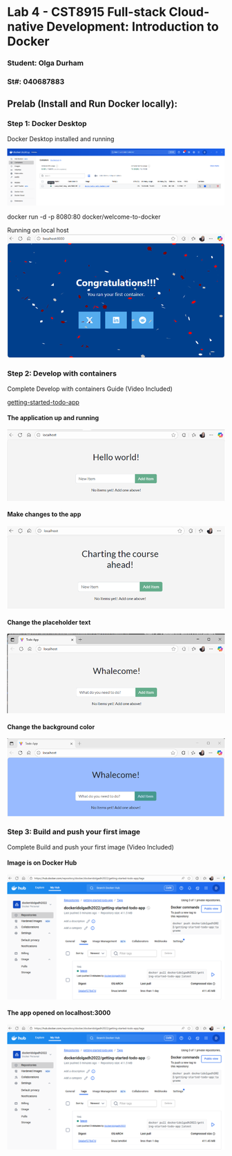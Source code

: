 # Lab 4 - CST8915 Full-stack Cloud-native Development: Introduction to Docker

### Student: Olga Durham
### St#: 040687883

## Prelab (Install and Run Docker locally):

### Step 1: Docker Desktop

Docker Desktop installed and running

![Docker Desktop installed and running](./screenshots/1-docker-desktop-installed-running.png)

docker run -d -p 8080:80 docker/welcome-to-docker

Running on local host
![Running on local host](./screenshots/2-run-first-container.png)

### Step 2: Develop with containers
Complete Develop with containers Guide (Video Included)

[getting-started-todo-app](https://github.com/shap0011/getting-started-todo-app.git)

#### The application up and running

![The application up and running](./screenshots/3-getting-started-todo-app.png)

#### Make changes to the app

![Make changes to the app](./screenshots/4-modified-getGreeting,js-file.png)

#### Change the placeholder text

![Modified placeholder](./screenshots/5-modified-placeholder.png)

#### Change the background color

![Change the background color](./screenshots/6-changed-the-background-color.png)

### Step 3: Build and push your first image
Complete Build and push your first image (Video Included)

#### Image is on Docker Hub

![Image is on Docker Hub](./screenshots/7-image-on-docker-hub.png)

#### The app opened on localhost:3000

![The app opened on localhost:3000](./screenshots/7-image-on-docker-hub.png)
